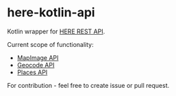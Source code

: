 # here-kotlin-api
Kotlin wrapper for [HERE REST API](https://developer.here.com/documentation/).

Current scope of functionality:

- [MapImage API](https://developer.here.com/documentation/map-image/topics/quick-start-show-default-location.html)
- [Geocode API](https://developer.here.com/documentation/geocoder/topics/quick-start-geocode.html)
- [Places API](https://developer.here.com/documentation/places/topics/quick-start-find-text-string.html)

For contribution - feel free to create issue or pull request.